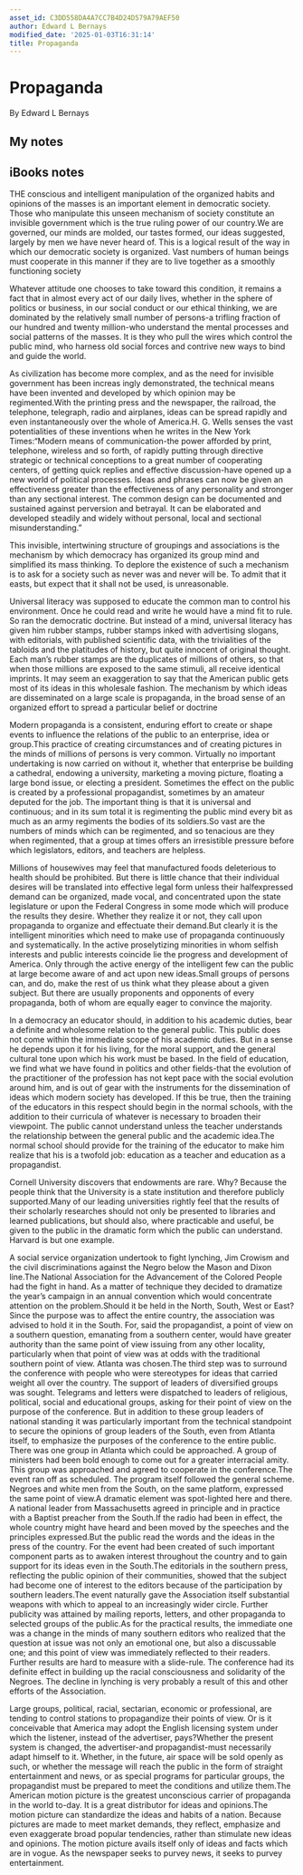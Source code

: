 ```yaml
---
asset_id: C3DD558DA4A7CC7B4D24D579A79AEF50
author: Edward L Bernays
modified_date: '2025-01-03T16:31:14'
title: Propaganda
---
```


# Propaganda

By Edward L Bernays

## My notes <a name="my_notes_dont_delete"></a>



## iBooks notes <a name="ibooks_notes_dont_delete"></a>


THE conscious and intelligent manipulation of the organized habits and opinions of the masses is an important element in democratic society. Those who manipulate this unseen mechanism of society constitute an invisible government which is the true ruling power of our country.We are governed, our minds are molded, our tastes formed, our ideas suggested, largely by men we have never heard of. This is a logical result of the way in which our democratic society is organized. Vast numbers of human beings must cooperate in this manner if they are to live together as a smoothly functioning society

Whatever attitude one chooses to take toward this condition, it remains a fact that in almost every act of our daily lives, whether in the sphere of politics or business, in our social conduct or our ethical thinking, we are dominated by the relatively small number of persons-a trifling fraction of our hundred and twenty million-who understand the mental processes and social patterns of the masses. It is they who pull the wires which control the public mind, who harness old social forces and contrive new ways to bind and guide the world.

As civilization has become more complex, and as the need for invisible government has been increas ingly demonstrated, the technical means have been invented and developed by which opinion may be regimented.With the printing press and the newspaper, the railroad, the telephone, telegraph, radio and airplanes, ideas can be spread rapidly and even instantaneously over the whole of America.H. G. Wells senses the vast potentialities of these inventions when he writes in the New York Times:“Modern means of communication-the power afforded by print, telephone, wireless and so forth, of rapidly putting through directive strategic or technical conceptions to a great number of cooperating centers, of getting quick replies and effective discussion-have opened up a new world of political processes. Ideas and phrases can now be given an effectiveness greater than the effectiveness of any personality and stronger than any sectional interest. The common design can be documented and sustained against perversion and betrayal. It can be elaborated and developed steadily and widely without personal, local and sectional misunderstanding.”

This invisible, intertwining structure of groupings and associations is the mechanism by which democracy has organized its group mind and simplified its mass thinking. To deplore the existence of such a mechanism is to ask for a society such as never was and never will be. To admit that it easts, but expect that it shall not be used, is unreasonable.

Universal literacy was supposed to educate the common man to control his environment. Once he could read and write he would have a mind fit to rule. So ran the democratic doctrine. But instead of a mind, universal literacy has given him rubber stamps, rubber stamps inked with advertising slogans, with editorials, with published scientific data, with the trivialities of the tabloids and the platitudes of history, but quite innocent of original thought. Each man’s rubber stamps are the duplicates of millions of others, so that when those millions are exposed to the same stimuli, all receive identical imprints. It may seem an exaggeration to say that the American public gets most of its ideas in this wholesale fashion. The mechanism by which ideas are disseminated on a large scale is propaganda, in the broad sense of an organized effort to spread a particular belief or doctrine

Modern propaganda is a consistent, enduring effort to create or shape events to influence the relations of the public to an enterprise, idea or group.This practice of creating circumstances and of creating pictures in the minds of millions of persons is very common. Virtually no important undertaking is now carried on without it, whether that enterprise be building a cathedral, endowing a university, marketing a moving picture, floating a large bond issue, or electing a president. Sometimes the effect on the public is created by a professional propagandist, sometimes by an amateur deputed for the job. The important thing is that it is universal and continuous; and in its sum total it is regimenting the public mind every bit as much as an army regiments the bodies of its soldiers.So vast are the numbers of minds which can be regimented, and so tenacious are they when regimented, that a group at times offers an irresistible pressure before which legislators, editors, and teachers are helpless.

Millions of housewives may feel that manufactured foods deleterious to health should be prohibited. But there is little chance that their individual desires will be translated into effective legal form unless their halfexpressed demand can be organized, made vocal, and concentrated upon the state legislature or upon the Federal Congress in some mode which will produce the results they desire. Whether they realize it or not, they call upon propaganda to organize and effectuate their demand.But clearly it is the intelligent minorities which need to make use of propaganda continuously and systematically. In the active proselytizing minorities in whom selfish interests and public interests coincide lie the progress and development of America. Only through the active energy of the intelligent few can the public at large become aware of and act upon new ideas.Small groups of persons can, and do, make the rest of us think what they please about a given subject. But there are usually proponents and opponents of every propaganda, both of whom are equally eager to convince the majority.

In a democracy an educator should, in addition to his academic duties, bear a definite and wholesome relation to the general public. This public does not come within the immediate scope of his academic duties. But in a sense he depends upon it for his living, for the moral support, and the general cultural tone upon which his work must be based. In the field of education, we find what we have found in politics and other fields-that the evolution of the practitioner of the profession has not kept pace with the social evolution around him, and is out of gear with the instruments for the dissemination of ideas which modern society has developed. If this be true, then the training of the educators in this respect should begin in the normal schools, with the addition to their curricula of whatever is necessary to broaden their viewpoint. The public cannot understand unless the teacher understands the relationship between the general public and the academic idea.The normal school should provide for the training of the educator to make him realize that his is a twofold job: education as a teacher and education as a propagandist.

Cornell University discovers that endowments are rare. Why? Because the people think that the University is a state institution and therefore publicly supported.Many of our leading universities rightly feel that the results of their scholarly researches should not only be presented to libraries and learned publications, but should also, where practicable and useful, be given to the public in the dramatic form which the public can understand. Harvard is but one example.

A social service organization undertook to fight lynching, Jim Crowism and the civil discriminations against the Negro below the Mason and Dixon line.The National Association for the Advancement of the Colored People had the fight in hand. As a matter of technique they decided to dramatize the year’s campaign in an annual convention which would concentrate attention on the problem.Should it be held in the North, South, West or East? Since the purpose was to affect the entire country, the association was advised to hold it in the South. For, said the propagandist, a point of view on a southern question, emanating from a southern center, would have greater authority than the same point of view issuing from any other locality, particularly when that point of view was at odds with the traditional southern point of view. Atlanta was chosen.The third step was to surround the conference with people who were stereotypes for ideas that carried weight all over the country. The support of leaders of diversified groups was sought. Telegrams and letters were dispatched to leaders of religious, political, social and educational groups, asking for their point of view on the purpose of the conference. But in addition to these group leaders of national standing it was particularly important from the technical standpoint to secure the opinions of group leaders of the South, even from Atlanta itself, to emphasize the purposes of the conference to the entire public. There was one group in Atlanta which could be approached. A group of ministers had been bold enough to come out for a greater interracial amity. This group was approached and agreed to cooperate in the conference.The event ran off as scheduled. The program itself followed the general scheme. Negroes and white men from the South, on the same platform, expressed the same point of view.A dramatic element was spot-​lighted here and there. A national leader from Massachusetts agreed in principle and in practice with a Baptist preacher from the South.If the radio had been in effect, the whole country might have heard and been moved by the speeches and the principles expressed.But the public read the words and the ideas in the press of the country. For the event had been created of such important component parts as to awaken interest throughout the country and to gain support for its ideas even in the South.The editorials in the southern press, reflecting the public opinion of their communities, showed that the subject had become one of interest to the editors because of the participation by southern leaders.The event naturally gave the Association itself substantial weapons with which to appeal to an increasingly wider circle. Further publicity was attained by mailing reports, letters, and other propaganda to selected groups of the public.As for the practical results, the immediate one was a change in the minds of many southern editors who realized that the question at issue was not only an emotional one, but also a discussable one; and this point of view was immediately reflected to their readers. Further results are hard to measure with a slide-​rule. The conference had its definite effect in building up the racial consciousness and solidarity of the Negroes. The decline in lynching is very probably a result of this and other efforts of the Association.

Large groups, political, racial, sectarian, economic or professional, are tending to control stations to propagandize their points of view. Or is it conceivable that America may adopt the English licensing system under which the listener, instead of the advertiser, pays?Whether the present system is changed, the advertiser-and propagandist-must necessarily adapt himself to it. Whether, in the future, air space will be sold openly as such, or whether the message will reach the public in the form of straight entertainment and news, or as special programs for particular groups, the propagandist must be prepared to meet the conditions and utilize them.The American motion picture is the greatest unconscious carrier of propaganda in the world to-​day. It is a great distributor for ideas and opinions.The motion picture can standardize the ideas and habits of a nation. Because pictures are made to meet market demands, they reflect, emphasize and even exaggerate broad popular tendencies, rather than stimulate new ideas and opinions. The motion picture avails itself only of ideas and facts which are in vogue. As the newspaper seeks to purvey news, it seeks to purvey entertainment.